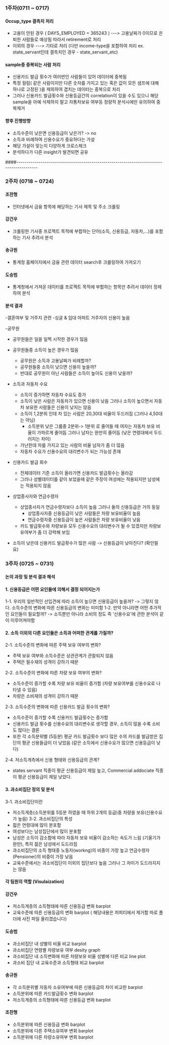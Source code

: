 ### 1주차(0711 ~ 0717)

#### Occup_type 결측치 처리

- 고용이 안된 경우 ( DAYS_EMPLOYED = 365243 )   --->   고용날짜가 0이므로 은퇴한 사람들로 예상됨 따라서 retirement로 처리
- 이외의 경우   --->   기타로 처리 (다만 income-type을 포함하여 처리 ex. state_servant인데 결측치인 경우 - state_servant_etc)


#### sample중 중복되는 사람 처리

- 신용카드 발급 횟수가 여러번인 사람들이 있어 데이터에 중복됨
- 특정 컬럼( 같은 사람이지만 다른 숫자를 가지고 있는 혹은 값이 모든 샘프에 대해 하나로 고정된 )을 제외하여 겹치는 데이터는 중복으로 처리
- 그러나 신용카드 발급횟수와 신용등급간의 correlation이 있을 수도 있으니 해당 sample을 아예 삭제하지 말고 자통차보유 여부등 정량적 분석시에만 유의하여 중복제거

#### 향후 진행방향

-  소득수준이 낮은면 신용등급이 낮은가? -> no
-  소득과 비례하여 신용수요가 중요하다는 가설
-  해당 가설이 맞는지 다양하게 크로스체크
-  분석하다가 다른 insight가 발견되면 공유 

####----------------------------------------------------------------------------------------

### 2주차 (0718 ~ 0724)

#### 조찬형
- 인터넷에서 금융 항목에 해당하는 기사 제목 및 주소 크롤링 

#### 강건우
- 크롤링한 기사중 프로젝트 목적에 부합하는 단어(소득, 신용등급, 자동차,...)를 포함하는 기사 추려서 분석

#### 송규원
- 통계청 홈페이지에서 금융 관련 데이터 search후  크롤링하여 가져오기

#### 도승범
- 통계청에서 가져온 데이터를 프로젝트 목적에 부합하는 항목만 추려서 데이터 정제하여 분석


#### 분석 결과
-결혼여부 및 거주지 관련
  -싱글 & 임대 아파트 거주자의 신용이 높음 

-공무원  
  - 공무원들은 일을 일찍 시작한 경우가 많음
  - 공무원들중 소득이 높은 경우가 많음 
    - 공무원은 소득과 고용날짜가 비례할까?
    - 공무원들중 소득이 낮으면 신용이 높을까?   
    - 반대로 공무원이 아닌 사람들은 소득이 높아도 신용이 낮을까? 
  
- 소득과 자동차 수요
  - 소득이 증가하면 자동차 수요도 증가
  - 소득이 낮은 사람은 자동차가 있으면 신용이 낮음 그러나 소득이 높으면서 자동차 보유한 사람들은 신용이 낮지는 않음
  - 소득이 1,2분위 인데 차 있는 사람은 20,30대 비율이 두드러짐 (그러나 4,50대는 아님)
    - 소득분위 낮은 그룹중 2분위-> 1분위 로 줄어들 때 여자는 자동차 보유 비율이 가파르게 줄어듬 그러나 남자는 완만히 줄어듬 (낮은 연령대에서 두드러지는 차이)
  - 가난한데 차를 가지고 있는 사람의 비율 남자가 좀 더 많음 
  - 자동차 수요가 신용수요의 대리변수가 되는 가능성 존재
    
 
- 신용카드 발급 회수
  - 전체데이터 기준 소득이 올라가면 신용카드 발급횟수는 올라감
  - 그러나 성별데이터를 같이 보았을때 같은 주장이 여성에는 적용되지만 남성에는 적용되지 않음 
 
- 상업종사자와 연금수령자
  - 상업종사자가 연금수령자보다 소득이 높음 그러나 둘의 신용등급은 거의 동일
    - 상업종사자중 신용등급이 낮은 사람들은 차량 보유비율이 높음
    - 연금수령자중 신용등급이 높은 사람들은 차량 보유비율이 낮음
  - 카드 발급횟수와 차량보유 모두 신용수요의 대리변수가 될 수 있겠지만 차량보유여부가 좀 더 강력해 보임
 
 - 소득이 낮은데 신용카드 발급횟수가 많은 사람 -> 신용등급이 낮아진다? (확인필요)
 
 
 ### 3주차 (0725 ~ 0731)
 
 #### 논의 과정 및 분석 결과 해석
 
 #### 1. 신용등급은 어떤 요인들에 의해서 결정 되어지는가
 
 1-1. 우리의 일반적인 선입견에 따라 소득이 높으면 신용등급이 높을까?
      -> 그렇지 않다. 소득수준의 변화에 따른  신용등급의 변화는 미미함
 1-2. 만약 아니라면 어떤 추가적인 요인들이 필요할까?
      -> 소득뿐만 아니라 소비의 정도 즉 '신용수요'에 관한 분석이 같이 이루어져야함
 
 
 
 #### 2. 소득 이외의 다른 요인들은 소득과 어떠한 관계를 가질까?
 
 2-1. 소득수준의 변화에 따른 주택 보유 여부의 변화?
 - 주택 보유 여부와 소득수준은 상관관계가 관찰되지 않음
 - 주택은 필수재의 성격이 강하기 때문
 
 2-2. 소득수준의 변화에 따른 차량 보유 여부의 변화?
 - 소득수준이 증가할 수록 차량 보유 비율이 증가함 (차량 보유여부를 신용수요로 나타낼 수 있음)
 - 차량은 소비재의 성격이 강하기 때문
 
 2-3. 소득수준의 변화에 따른 신용카드 발급 횟수의 변화?
 - 소득수준이 증가할 수록 신용카드 발급횟수는 증가함
 - 신용카드 발급 횟수를 신용수요의 대리변수로 생각할 경우, 소득이 많을 수록 소비도 많다는 결론
 - 또한 각 소득분위별 (5등분) 평균 카드 발급횟수 보다 많은 수의 카드를 발급받은 집단의 평균 신용들급이 더 낮았음 (같은 소득에서 신용수요가 많으면 신용등급이 낮다)
 
 2-4. 저소득게측에서 신용 형태와 신용등급의 관계?
 - states servant 직종이 평균 신용등급이 제일 높고, Commercial addociate 직종이 평균 신용등급이 제일 낮았다.
      
 #### 3. 과소비집단 정의 및 분석
 
 3-1. 과소비집단이란
 - 저소득게층(소득분위를 5등분 하였을 때 하위 2개의 등급)중 차량을 보유(신용수요가 높음)
 3-2. 과소비집단의 특성
 - 젋은 연령대에 많이 분포함
 - 여성보다는 남성집단에서 많이 분포함
 - 남성은 소득이 감소함에 따라 자동차 보유 비율이 감소하는 속도가 느림 (기울기가 완만), 특히 젊은 남성에서 도드라짐
 - 과소비집단의 소득 형태중 노동자(workng)의 비중이 가장 높고  연금수령자 (Pensioner)의 비중이 가장 낮음
 - 교육수준에서는 과소비집단이 이외의 집단보다 높음 그러나 그 차이가 도드라지지는 않음
      
 #### 각 팀원의 역할 (Visulaization)
 
 #### 강건우
 - 저소득게층의 소득형태에 따른 신용등급 변화 barplot
 - 교육수준에 따른 신용등급의 변화 barplot ( 해당내용은 피피티에서 제거함 따로 폴더에 사진 파일 올리겠습니다) 
 
 #### 도승범
 - 과소비집단 내 성별의 비율 비교 barplot
 - 과소비집단 연령별 차량보유 여부 desity graph
 - 과소비집단 내 소득변화에 따른 차량보유 비율 성별에 다른 비교 line plot
 - 과소비 집단 내 교육수준과 소득형태 비교 barplot
 
 #### 송규원
 - 각 소득분위별 자동차 소유여부에 따른 신용등급의 차이 비교한 barplot
 - 소득분위에 따른 카드발급횟수 변화 barplot
 - 저소득게층의 소득형태에 따른 신용등급 변화 barplot
 
 #### 조찬형
 - 소득분위에 따른 신용등급 변화  barplot
 - 소득분위에 다른 주택소유여부 변회 barplot
 - 소득분위에 다른 차량소유여부 변회 barplot
 
